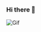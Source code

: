 ### Hi there 👋


![Gif](https://raw.githubusercontent.com/saadeghi/saadeghi/master/dino.gif)
<!--
**creadpag.com** is a ✨ _special_ ✨ repository because its `README.md` (this file) appears on your GitHub profile.
>OSCP student, @hackthebox_eu
>addict, ekoparty collaborator, love 🍷and I love @kalilinux
>#Infosec #EthicalHacking #CyberSecurity #Pentesting
